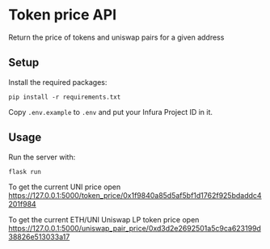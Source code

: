# Token price API

Return the price of tokens and uniswap pairs for a given address

## Setup

Install the required packages:

```
pip install -r requirements.txt
```

Copy `.env.example` to `.env` and put your Infura Project ID in it.

## Usage

Run the server with:

```
flask run
```

To get the current UNI price open https://127.0.0.1:5000/token_price/0x1f9840a85d5af5bf1d1762f925bdaddc4201f984

To get the current ETH/UNI Uniswap LP token price open https://127.0.0.1:5000/uniswap_pair_price/0xd3d2e2692501a5c9ca623199d38826e513033a17
